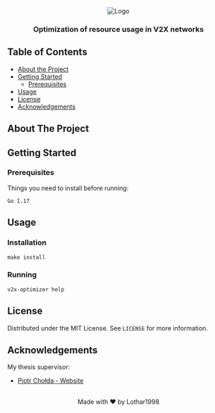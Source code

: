 <div align="center">
  <img align="center" src="https://user-images.githubusercontent.com/33781380/142298418-ec6013ed-ac98-4ebe-a72e-7705d3307d56.png" alt="Logo">
  <h3 align="center">Optimization of resource usage in V2X networks</h3>
</div>

<!-- TABLE OF CONTENTS -->

## Table of Contents

* [About the Project](#about-the-project)
* [Getting Started](#getting-started)
    * [Prerequisites](#prerequisites)
* [Usage](#usage)
* [License](#license)
* [Acknowledgements](#acknowledgements)

<!-- ABOUT THE PROJECT -->

## About The Project

<!-- GETTING STARTED -->

## Getting Started
### Prerequisites

Things you need to install before running:
```
Go 1.17
```


<!-- USAGE EXAMPLES -->

## Usage

### Installation
```shell
make install
```

### Running
```shell
v2x-optimizer help
```


<!-- LICENSE -->

## License

Distributed under the MIT License. See `LICENSE` for more information.

<!-- ACKNOWLEDGEMENTS -->

## Acknowledgements

My thesis supervisor:

* [Piotr Chołda - Website](http://home.agh.edu.pl/~cholda/)

<br>
<div align="center">
Made with ❤️ by Lothar1998
</div>

